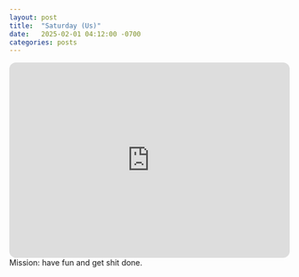 ```yaml
---
layout: post
title:  "Saturday (Us)"
date:   2025-02-01 04:12:00 -0700
categories: posts
---
```

<iframe style="border-radius:12px" src="https://open.spotify.com/embed/playlist/1fY0HzNpFeeeCqqiW5fGTL?utm_source=generator" width="100%" height="352" frameBorder="0" allowfullscreen="" allow="autoplay; clipboard-write; encrypted-media; fullscreen; picture-in-picture" loading="lazy"></iframe>
Mission: have fun and get shit done.
